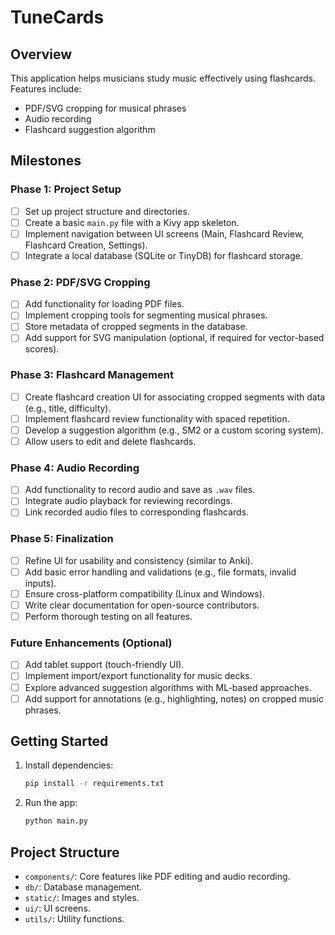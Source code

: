 # TuneCards

## Overview
This application helps musicians study music effectively using flashcards. Features include:
- PDF/SVG cropping for musical phrases
- Audio recording
- Flashcard suggestion algorithm

## Milestones
### **Phase 1: Project Setup**
- [ ] Set up project structure and directories.
- [ ] Create a basic `main.py` file with a Kivy app skeleton.
- [ ] Implement navigation between UI screens (Main, Flashcard Review, Flashcard Creation, Settings).
- [ ] Integrate a local database (SQLite or TinyDB) for flashcard storage.

### **Phase 2: PDF/SVG Cropping**
- [ ] Add functionality for loading PDF files.
- [ ] Implement cropping tools for segmenting musical phrases.
- [ ] Store metadata of cropped segments in the database.
- [ ] Add support for SVG manipulation (optional, if required for vector-based scores).

### **Phase 3: Flashcard Management**
- [ ] Create flashcard creation UI for associating cropped segments with data (e.g., title, difficulty).
- [ ] Implement flashcard review functionality with spaced repetition.
- [ ] Develop a suggestion algorithm (e.g., SM2 or a custom scoring system).
- [ ] Allow users to edit and delete flashcards.

### **Phase 4: Audio Recording**
- [ ] Add functionality to record audio and save as `.wav` files.
- [ ] Integrate audio playback for reviewing recordings.
- [ ] Link recorded audio files to corresponding flashcards.

### **Phase 5: Finalization**
- [ ] Refine UI for usability and consistency (similar to Anki).
- [ ] Add basic error handling and validations (e.g., file formats, invalid inputs).
- [ ] Ensure cross-platform compatibility (Linux and Windows).
- [ ] Write clear documentation for open-source contributors.
- [ ] Perform thorough testing on all features.

### **Future Enhancements (Optional)**
- [ ] Add tablet support (touch-friendly UI).
- [ ] Implement import/export functionality for music decks.
- [ ] Explore advanced suggestion algorithms with ML-based approaches.
- [ ] Add support for annotations (e.g., highlighting, notes) on cropped music phrases.

## Getting Started
1. Install dependencies:
   ```bash
   pip install -r requirements.txt
   ```
2. Run the app:
   ```bash
   python main.py
   ```

## Project Structure
- `components/`: Core features like PDF editing and audio recording.
- `db/`: Database management.
- `static/`: Images and styles.
- `ui/`: UI screens.
- `utils/`: Utility functions.
